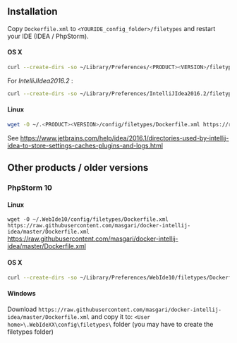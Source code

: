 ## Installation
Copy `Dockerfile.xml` to `<YOURIDE_config_folder>/filetypes` and restart your IDE (IDEA / PhpStorm).


#### OS X
```bash
curl --create-dirs -so ~/Library/Preferences/<PRODUCT><VERSION>/filetypes/Dockerfile.xml https://raw.githubusercontent.com/masgari/docker-intellij-idea/master/Dockerfile.xml
```
For *IntelliJIdea2016.2* :
```bash
curl --create-dirs -so ~/Library/Preferences/IntelliJIdea2016.2/filetypes/Dockerfile.xml https://raw.githubusercontent.com/masgari/docker-intellij-idea/master/Dockerfile.xml
```

#### Linux
```bash
wget -O ~/.<PRODUCT><VERSION>/config/filetypes/Dockerfile.xml https://raw.githubusercontent.com/masgari/docker-intellij-idea/master/Dockerfile.xml
```

See https://www.jetbrains.com/help/idea/2016.1/directories-used-by-intellij-idea-to-store-settings-caches-plugins-and-logs.html

## Other products / older versions
### PhpStorm 10
#### Linux
```wget -O ~/.WebIde10/config/filetypes/Dockerfile.xml https://raw.githubusercontent.com/masgari/docker-intellij-idea/master/Dockerfile.xml```
https://raw.githubusercontent.com/masgari/docker-intellij-idea/master/Dockerfile.xml

#### OS X
```bash
curl --create-dirs -so ~/Library/Preferences/WebIde10/filetypes/Dockerfile.xml https://raw.githubusercontent.com/masgari/docker-intellij-idea/master/Dockerfile.xml
```

#### Windows
Download `https://raw.githubusercontent.com/masgari/docker-intellij-idea/master/Dockerfile.xml` and copy it to:
`<User home>\.WebIdeXX\config\filetypes\` folder (you may have to create the filetypes folder)
